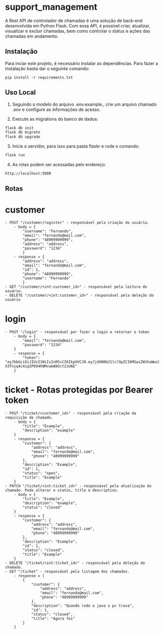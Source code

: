 # support_management

A Rest API de controlador de chamadas é uma solução de back-end desenvolvida em Python Flask. Com essa API, é possível criar, atualizar, visualizar e excluir chamadas, bem como controlar o status e ações das chamadas em andamento.

## Instalação

Para inciar este projeto, é necessário instalar as dependências. Para fazer a instalação basta dar o seguinte comando:

```
pip install -r requirements.txt
```

## Uso Local

1. Seguindo o modelo do arquivo .env.example., crie um arquivo chamado .env e configure as informações de acesso.

2. Execute as migrations do banco de dados:

```bash
flask db init
flask db migrate
flask db upgrade
```

3. Inicie o servidor, para isso para pasta flaskr e rode o comando:

```bash
flask run
```

4. As rotas podem ser acessadas pelo endereço:

```bash
http://localhost:5000
```

## Rotas

# customer
    - POST "/customer/register" - responsável pela criação do usuário.
        - body = {
	        "username": "Fernando",
	        "email": "fernando@mail.com",
	        "phone": "48999999999",
	        "address": "address",
	        "password": "1234"
            }
        - response = {
	        "address": "address",
	        "email": "fernando@mail.com",
	        "id": 1,
	        "phone": "48999999999",
	        "username": "Fernando"
            }
    - GET "/customer/<int:customer_id>" - responsável pela leitura do usuário.
    - DELETE "/customer/<int:customer_id>" - responsável pela deleção do usuário

# login
    - POST "/login" - responsável por fazer o login e retornar o token
        - body = {
	        "email": "fernando@mail.com",
	        "password": "1234"
        }
        - response = {
            "token": "eyJhbGciOiJIUzI1NiIsInR5cCI6IkpXVCJ9.eyJjdXN0b21lcl9pZCI6MSwiZW1haWwiOiJmZXJuYW5kb0BtYWlsLmNvbSJ9.riIj5hdfPL-X3Tniq4c4iqZP094hNMvamAN3ct2zUAE"
        }

# ticket - Rotas protegidas por Bearer token
    - POST "/ticket/<customer_id>" - responsável pela criação da requisição de chamado.
        - body = {
	        "title": "Example",
	        "description": "example"
        }  
        - response = {
	        "customer": {
	        	"address": "address",
	        	"email": "fernando@mail.com",
	        	"phone": "48999999999"
	        },
	        "description": "Example",
	        "id": 1,
	        "status": "open",
	        "title": "Example"
        }
    - PATCH "/ticket/<int:ticket_id>" - responsável pela atualização do chamado. Pode alterar o status, title e description.
        - body = {
	        "title": "Example",
	        "description": "example",
            "status": "closed"
        }  
        - response = {
	        "customer": {
	        	"address": "address",
	        	"email": "fernando@mail.com",
	        	"phone": "48999999999"
	        },
	        "description": "Example",
	        "id": 1,
	        "status": "closed",
	        "title": "Example"
        }
    - DELETE "/ticket/<int:ticket_id>" - responsável pela deleção do chamado.
    - GET "/ticket" - responsável pela listagem dos chamados.
        - response = [
	        {
	        	"customer": {
	        		"address": "address",
	        		"email": "fernando@mail.com",
	        		"phone": "48999999999"
	        	},
	        	"description": "Quando rodo o java o pc trava",
	        	"id": 1,
	        	"status": "closed",
	        	"title": "Agora foi"
	        }
        ]

